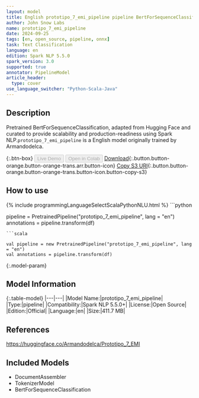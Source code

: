 ```yaml
---
layout: model
title: English prototipo_7_emi_pipeline pipeline BertForSequenceClassification from Armandodelca
author: John Snow Labs
name: prototipo_7_emi_pipeline
date: 2024-09-25
tags: [en, open_source, pipeline, onnx]
task: Text Classification
language: en
edition: Spark NLP 5.5.0
spark_version: 3.0
supported: true
annotator: PipelineModel
article_header:
  type: cover
use_language_switcher: "Python-Scala-Java"
---
```


## Description

Pretrained BertForSequenceClassification, adapted from Hugging Face and curated to provide scalability and production-readiness using Spark NLP.`prototipo_7_emi_pipeline` is a English model originally trained by Armandodelca.

{:.btn-box}
<button class="button button-orange" disabled>Live Demo</button>
<button class="button button-orange" disabled>Open in Colab</button>
[Download](https://s3.amazonaws.com/auxdata.johnsnowlabs.com/public/models/prototipo_7_emi_pipeline_en_5.5.0_3.0_1727270150743.zip){:.button.button-orange.button-orange-trans.arr.button-icon}
[Copy S3 URI](s3://auxdata.johnsnowlabs.com/public/models/prototipo_7_emi_pipeline_en_5.5.0_3.0_1727270150743.zip){:.button.button-orange.button-orange-trans.button-icon.button-copy-s3}

## How to use



<div class="tabs-box" markdown="1">
{% include programmingLanguageSelectScalaPythonNLU.html %}
```python

pipeline = PretrainedPipeline("prototipo_7_emi_pipeline", lang = "en")
annotations =  pipeline.transform(df)   

```
```scala

val pipeline = new PretrainedPipeline("prototipo_7_emi_pipeline", lang = "en")
val annotations = pipeline.transform(df)

```
</div>

{:.model-param}
## Model Information

{:.table-model}
|---|---|
|Model Name:|prototipo_7_emi_pipeline|
|Type:|pipeline|
|Compatibility:|Spark NLP 5.5.0+|
|License:|Open Source|
|Edition:|Official|
|Language:|en|
|Size:|411.7 MB|

## References

https://huggingface.co/Armandodelca/Prototipo_7_EMI

## Included Models

- DocumentAssembler
- TokenizerModel
- BertForSequenceClassification